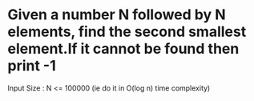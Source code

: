 # Given a number N followed by N elements, find the second smallest element.If it cannot be found then print -1
Input Size : N <= 100000 (ie do it in O(log n) time complexity)
